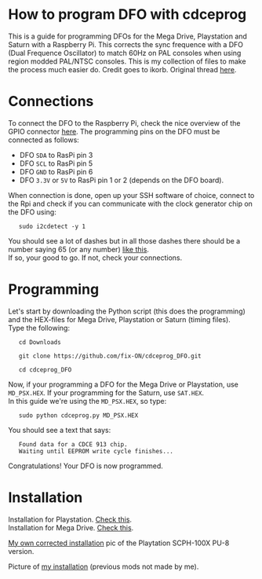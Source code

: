 # How to program DFO with cdceprog
This is a guide for programming DFOs for the Mega Drive, Playstation and Saturn with a Raspberry Pi. This corrects the sync frequence with a DFO (Dual Frequence Oscillator) to match 60Hz on PAL consoles when using region modded PAL/NTSC consoles. This is my collection of files to make the process much easier do. Credit goes to ikorb. Original thread [here](https://nfggames.com/forum2/index.php?topic=5744.0).

# Connections

To connect the DFO to the Raspberry Pi, check the nice overview of the
GPIO connector [here](http://pi.gadgetoid.com/pinout). The programming
pins on the DFO must be connected as follows:

* DFO `SDA` to RasPi pin 3
* DFO `SCL` to RasPi pin 5
* DFO `GND` to RasPi pin 6
* DFO `3.3V` or `5V` to RasPi pin 1 or 2 (depends on the DFO board).

When connection is done, open up your SSH software of choice, connect to the Rpi and check if you can communicate with the clock generator chip on the DFO using:

       sudo i2cdetect -y 1

You should see a lot of dashes but in all those dashes there should be a number saying 65 (or any number) [like this](https://lh3.googleusercontent.com/_Gxg1M49yRi2BTcX0c3Z45i9h1tF_bkZa5rPwzWThPDWSAVoe7ZAxWv1xEoaSQSiG40iK5rT7gLBfwl75UDkaSGNPgL3dOsNAjHFuS8S7v5-eZkJk62OTY54CyYILQQZ1Pm8r546riM=w2400).
<br>If so, your good to go. If not, check your connections.

# Programming

Let's start by downloading the Python script (this does the programming) and the HEX-files for Mega Drive, Playstation or Saturn (timing files).
<br>Type the following:

       cd Downloads
       
       git clone https://github.com/fix-ON/cdceprog_DFO.git
       
       cd cdceprog_DFO
       
Now, if your programming a DFO for the Mega Drive or Playstation, use `MD_PSX.HEX`.
If your programming for the Saturn, use `SAT.HEX`.
<br>In this guide we're using the `MD_PSX.HEX`, so type:

       sudo python cdceprog.py MD_PSX.HEX 
       
You should see a text that says: 

       Found data for a CDCE 913 chip.
       Waiting until EEPROM write cycle finishes...
       
Congratulations! 
Your DFO is now programmed.

# Installation
       
Installation for Playstation. [Check this](https://www.consolesunleashed.com/guides/sony-playstation-dual-frequency-oscillator-install-guide/).
<br>Installation for Mega Drive. [Check this](https://www.consolesunleashed.com/guides/sony-playstation-dual-frequency-oscillator-install-guide/).

[My own corrected installation](https://lh3.googleusercontent.com/YM1fPKKGZmAsZ23TLTULbut0lwdu7vYrq3Oe_t-7z9aZYnW7kQdPS30FKhKIY_Z4Xth14he5_4DSMkzZdRePHbivP_WVnAIu9CCfXsZncvz31CIxwi5SFzW7G0Sq5I7l-KcyscL1HO0=w2400) pic of the Playtation SCPH-100X PU-8 version. 

Picture of [my installation](https://lh3.googleusercontent.com/yA1KRLiw6e9q29PxjYsE2boe5n0g3t3T99dDg1JlJhc2YcsBoSy-kkWRHj08fb8A3P_q4zZzKag11orBf0PaYURxHIdjlMMwspfZJojBVSPcbiEr0oOo8DOR_08zUR4Pe34DS7nPWgM=w2400) (previous mods not made by me).
 












